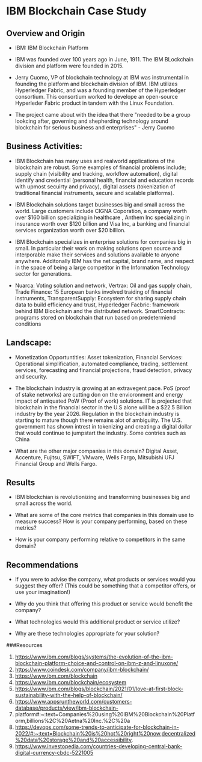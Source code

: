 # IBM Blockchain Case Study 

## Overview and Origin

* IBM: IBM Blockchain Platform

* IBM was founded over 100 years ago in June, 1911. The IBM BLockchain division and platform were founded in 2015. 

* Jerry Cuomo, VP of blockchain technology at IBM was instrumental in founding the platform and blockchain division of IBM. IBM utilizes Hyperledger Fabric, and was a founding member of the Hyperledger consortium. This consortium  worked to develope an open-source Hyperleder Fabric product in tandem with the Linux Foundation.

* The project came about with the idea that there "needed to be a group lookcing after, governing and shepherding technology around blockchain for serious business and enterprises" - Jerry Cuomo 



## Business Activities:

* IBM Blockchain has many uses and realworld applications of the blockchain are robust. Some examples of financial problems include; supply chain (visibility and tracking, workflow automation), digital identify and credential (personal health, financial and education records with upmost secuirty and privacy), digital assets (tokenization of traditional financial instruments, secure and scalable platforms). 

* IBM Blockchain solutions target businesses big and small across the world. Large customers include CIGNA Coporation, a company worth over $160 billion specializing in healthcare , Anthem Inc specializing in insurance worth over $120 billion and Visa Inc, a banking and financial services organization worth over $20 billion. 

* IBM Blockchain specializes in enterprise solutions for companies big in small. In particular their work on making solutions open source and interporable make their services and solutions available to anyone anywhere. Additonally IBM has the net capital, brand name, and respect in the space of being a large competitor in the Information Technology sector for generations. 

* Nuarca: Voting solution and network, Vertrax: Oil and gas supply chain, Trade Finance: 15 European banks involved traiding of financial instruments, TransparentSupply: Ecosystem for sharing supply chain data to build efficiency and trust, Hyperledger Facbric: framework behind IBM Blockchain and the distributed network. SmartContracts: programs stored on blockchain that run based on predetermiend conditions

## Landscape:

* Monetization Opportuntities: Asset tokenization, Financial Services: Operational simplification, automated compliance, trading, settlement services, forecasting and financial projections, fraud detection, privacy and security. 

* The blockchain industry is growing at an extravegent pace. PoS (proof of stake networks) are cutting don on the envioronment and energy impact of antiquated PoW (Proof of work) solutions. IT is projected that blockchain in the financial sector in the U.S alone will be a $22.5 Billion industry by the year 2026. Regulation in the blockchain industry is starting to mature though there remains alot of ambiguiity. The U.S. government has shown intrest in tokenizing and creating a digital dollar that would continue to jumpstart the industry. Some contries such as China 

* What are the other major companies in this domain?
Digital Asset, Accenture, Fujitsu, SWIFT, VMware, Wells Fargo, Mitsubishi UFJ Financial Group and Wells Fargo.

## Results

* IBM blockchian is revolutionizing and transforming businesses big and small across the world. 

* What are some of the core metrics that companies in this domain use to measure success? How is your company performing, based on these metrics?

* How is your company performing relative to competitors in the same domain?


## Recommendations

* If you were to advise the company, what products or services would you suggest they offer? (This could be something that a competitor offers, or use your imagination!)

* Why do you think that offering this product or service would benefit the company?

* What technologies would this additional product or service utilize?

* Why are these technologies appropriate for your solution?

###Resources

  1. https://www.ibm.com/blogs/systems/the-evolution-of-the-ibm-blockchain-platform-choice-and-control-on-ibm-z-and-linuxone/
  2. https://www.coindesk.com/company/ibm-blockchain/
  3. https://www.ibm.com/blockchain
  4. https://www.ibm.com/blockchain/ecosystem
  5. https://www.ibm.com/blogs/blockchain/2021/01/love-at-first-block-sustainability-with-the-help-of-blockchain/
  6. https://www.appsruntheworld.com/customers-database/products/view/ibm-blockchain-
  7. platform#:~:text=Companies%20using%20IBM%20Blockchain%20Platform,billions%2C%20Aetna%20Inc.%2C%20a
  8. https://devops.com/some-trends-to-anticipate-for-blockchain-in-2022/#:~:text=Blockchain%20is%20hot%20right%20now,decentralized%20data%20storage%20and%20accessibility.
  9. https://www.investopedia.com/countries-developing-central-bank-digital-currency-cbdc-5221005




